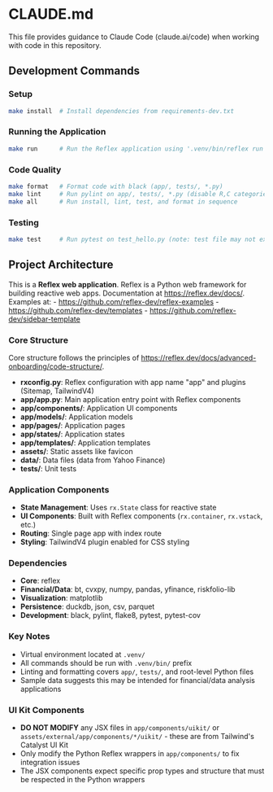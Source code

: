 # CLAUDE.md

This file provides guidance to Claude Code (claude.ai/code) when working with code in this repository.

## Development Commands

### Setup
```bash
make install  # Install dependencies from requirements-dev.txt
```

### Running the Application
```bash
make run      # Run the Reflex application using '.venv/bin/reflex run'
```

### Code Quality
```bash
make format   # Format code with black (app/, tests/, *.py)
make lint     # Run pylint on app/, tests/, *.py (disable R,C categories)
make all      # Run install, lint, test, and format in sequence
```

### Testing
```bash
make test     # Run pytest on test_hello.py (note: test file may not exist yet)
```

## Project Architecture

This is a **Reflex web application**. Reflex is a Python web framework for building reactive web apps.
Documentation at https://reflex.dev/docs/.
Examples at:
    - https://github.com/reflex-dev/reflex-examples
    - https://github.com/reflex-dev/templates
    - https://github.com/reflex-dev/sidebar-template

### Core Structure

Core structure follows the principles of https://reflex.dev/docs/advanced-onboarding/code-structure/.
- **rxconfig.py**: Reflex configuration with app name "app" and plugins (Sitemap, TailwindV4)
- **app/app.py**: Main application entry point with Reflex components
- **app/components/**: Application UI components
- **app/models/**: Application models
- **app/pages/**: Application pages
- **app/states/**: Application states
- **app/templates/**: Application templates
- **assets/**: Static assets like favicon
- **data/**: Data files (data from Yahoo Finance)
- **tests/**: Unit tests

### Application Components
- **State Management**: Uses `rx.State` class for reactive state
- **UI Components**: Built with Reflex components (`rx.container`, `rx.vstack`, etc.)
- **Routing**: Single page app with index route
- **Styling**: TailwindV4 plugin enabled for CSS styling

### Dependencies
- **Core**: reflex
- **Financial/Data**: bt, cvxpy, numpy, pandas, yfinance, riskfolio-lib
- **Visualization**: matplotlib
- **Persistence**: duckdb, json, csv, parquet
- **Development**: black, pylint, flake8, pytest, pytest-cov

### Key Notes
- Virtual environment located at `.venv/`
- All commands should be run with `.venv/bin/` prefix
- Linting and formatting covers `app/`, `tests/`, and root-level Python files
- Sample data suggests this may be intended for financial/data analysis applications

### UI Kit Components
- **DO NOT MODIFY** any JSX files in `app/components/uikit/` or `assets/external/app/components/*/uikit/` - these are from Tailwind's Catalyst UI Kit
- Only modify the Python Reflex wrappers in `app/components/` to fix integration issues
- The JSX components expect specific prop types and structure that must be respected in the Python wrappers